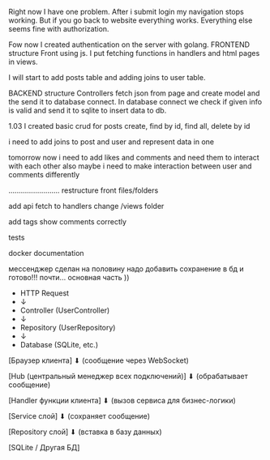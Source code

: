 Right now I have one problem. After i submit login
my navigation stops working. But if you go back to 
website everything works. Everything else seems fine
with authorization.

Fow now I created authentication on the server with golang.
FRONTEND structure
Front using js. I put fetching functions in handlers and
html pages in views.

I will start to add posts table and adding joins to 
user table.

BACKEND structure
Controllers fetch json from page and create model
and the send it to database connect. 
In database connect we check if given info is 
valid and send it to sqlite to insert data to db.

1.03
I created basic crud for posts
create, find by id, find all, delete by id

i need to add joins to post and user
and represent data in one

tomorrow
now i need to add likes and comments and
need them to interact with each other
also maybe i need to make interaction
between user and comments differently


.........................
restructure front files/folders

add api fetch to handlers 
change /views folder

add tags 
show comments correctly

tests

docker 
documentation

мессенджер сделан на половину
надо добавить сохранение в бд
и готово!!! почти...
основная часть ))

* HTTP Request
* ↓
* Controller (UserController)
* ↓
* Repository (UserRepository)
* ↓
* Database (SQLite, etc.)


[Браузер клиента]
⬇ (сообщение через WebSocket)

[Hub (центральный менеджер всех подключений)]
⬇ (обрабатывает сообщение)

[Handler функции клиента]
⬇ (вызов сервиса для бизнес-логики)

[Service слой]
⬇ (сохраняет сообщение)

[Repository слой]
⬇ (вставка в базу данных)

[SQLite / Другая БД]


